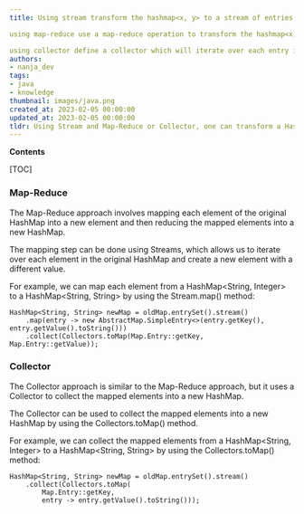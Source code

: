 ```yaml
---
title: Using stream transform the hashmap<x, y> to a stream of entries, then use the stream.map() method to map each entry to a new entry with the same key and a different value, and finally use the stream.collect() method to collect the new entries into a new hashmap<x, z>.

using map-reduce use a map-reduce operation to transform the hashmap<x, y> into a new hashmap<x, z>. the map phase would iterate over each entry in the original hashmap and create a new entry with the same key and a different value. the reduce phase would then collect the new entries into a new hashmap.

using collector define a collector which will iterate over each entry in the original hashmap and create a new entry with the same key and a different value, and then collect the new entries into a new hashmap<x, z>
authors:
- nanja_dev
tags:
- java
- knowledge
thumbnail: images/java.png
created_at: 2023-02-05 00:00:00
updated_at: 2023-02-05 00:00:00
tldr: Using Stream and Map-Reduce or Collector, one can transform a HashMap<X, Y> to a HashMap<X, Z> by mapping each entry to a new value Z.
---
```


**Contents**

[TOC]

### Map-Reduce
The Map-Reduce approach involves mapping each element of the original HashMap into a new element and then reducing the mapped elements into a new HashMap. 

The mapping step can be done using Streams, which allows us to iterate over each element in the original HashMap and create a new element with a different value.

For example, we can map each element from a HashMap<String, Integer> to a HashMap<String, String> by using the Stream.map() method:

```
HashMap<String, String> newMap = oldMap.entrySet().stream()
    .map(entry -> new AbstractMap.SimpleEntry<>(entry.getKey(), entry.getValue().toString()))
    .collect(Collectors.toMap(Map.Entry::getKey, Map.Entry::getValue));
```

### Collector
The Collector approach is similar to the Map-Reduce approach, but it uses a Collector to collect the mapped elements into a new HashMap.

The Collector can be used to collect the mapped elements into a new HashMap by using the Collectors.toMap() method.

For example, we can collect the mapped elements from a HashMap<String, Integer> to a HashMap<String, String> by using the Collectors.toMap() method:

```
HashMap<String, String> newMap = oldMap.entrySet().stream()
    .collect(Collectors.toMap(
        Map.Entry::getKey, 
        entry -> entry.getValue().toString()));
```
